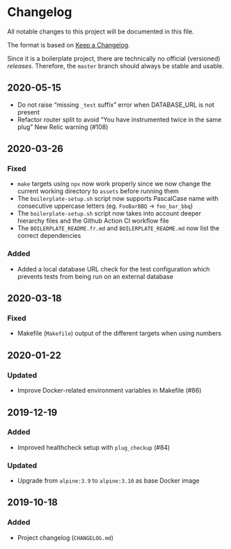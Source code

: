 # Changelog

All notable changes to this project will be documented in this file.

The format is based on [Keep a Changelog](https://keepachangelog.com/en/1.0.0/).

Since it is a boilerplate project, there are technically no official (versioned) _releases_. Therefore, the `master` branch should always be stable and usable.

## 2020-05-15

- Do not raise “missing `_test` suffix” error when DATABASE_URL is not present
- Refactor router split to avoid “You have instrumented twice in the same plug” New Relic warning (#108)

## 2020-03-26

### Fixed

- `make` targets using `npx` now work properly since we now change the current working directory to `assets` before running them
- The `boilerplate-setup.sh` script now supports PascalCase name with consecutive uppercase letters (eg. `FooBarBBQ` → `foo_bar_bbq`)
- The `boilerplate-setup.sh` script now takes into account deeper hierarchy files and the Github Action CI workflow file
- The `BOILERPLATE_README.fr.md` and `BOILERPLATE_README.md` now list the correct dependencies

### Added

- Added a local database URL check for the test configuration which prevents tests from being run on an external database

## 2020-03-18

### Fixed

- Makefile (`Makefile`) output of the different targets when using numbers

## 2020-01-22

### Updated

- Improve Docker-related environment variables in Makefile (#86)

## 2019-12-19

### Added

- Improved healthcheck setup with `plug_checkup` (#84)

### Updated

- Upgrade from `alpine:3.9` to `alpine:3.10` as base Docker image

## 2019-10-18

### Added

- Project changelog (`CHANGELOG.md`)
